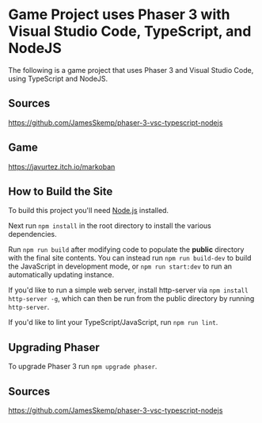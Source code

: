 # Game Project uses Phaser 3 with Visual Studio Code, TypeScript, and NodeJS

The following is a game project that uses Phaser 3 and Visual Studio Code, using TypeScript and NodeJS.

## Sources
https://github.com/JamesSkemp/phaser-3-vsc-typescript-nodejs

## Game
https://javurtez.itch.io/markoban

## How to Build the Site
To build this project you'll need [Node.js](https://nodejs.org) installed.

Next run `npm install` in the root directory to install the various dependencies.

Run `npm run build` after modifying code to populate the **public** directory with the final site contents. You can instead run `npm run build-dev` to build the JavaScript in development mode, or `npm run start:dev` to run an automatically updating instance.

If you'd like to run a simple web server, install http-server via `npm install http-server -g`, which can then be run from the public directory by running `http-server`.

If you'd like to lint your TypeScript/JavaScript, run `npm run lint`.

## Upgrading Phaser
To upgrade Phaser 3 run `npm upgrade phaser`.

## Sources
https://github.com/JamesSkemp/phaser-3-vsc-typescript-nodejs